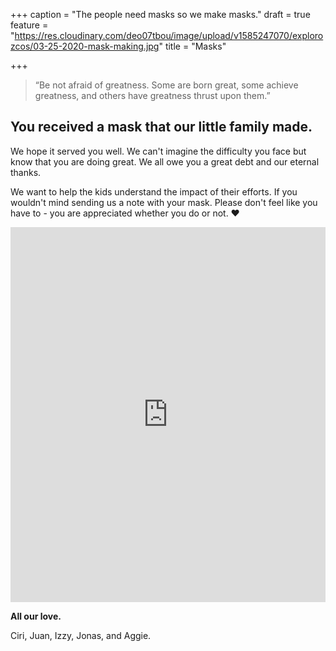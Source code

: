 +++
caption = "The people need masks so we make masks."
draft = true
feature = "https://res.cloudinary.com/deo07tbou/image/upload/v1585247070/explorozcos/03-25-2020-mask-making.jpg"
title = "Masks"

+++
> “Be not afraid of greatness. Some are born great, some achieve greatness, and others have greatness thrust upon them.”

## You received a mask that our little family made.

We hope it served you well. We can't imagine the difficulty you face but know that you are doing great. We all owe you a great debt and our eternal thanks.

We want to help the kids understand the impact of their efforts. If you wouldn't mind sending us a note with your mask. Please don't feel like you have to - you are appreciated whether you do or not. ❤️

<iframe frameborder="0" width="100%" height="600" scrolling="auto" allowtransparency="true" src="https://19654520.survey.fm/masks?iframe=1"><a href="https://19654520.survey.fm/masks">View Survey</a></iframe>

**All our love.**

Ciri, Juan, Izzy, Jonas, and Aggie.
